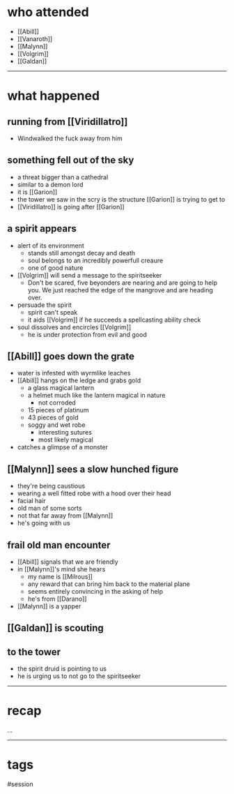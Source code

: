 # who attended

- [[Abill]]
- [[Vanaroth]]
- [[Malynn]]
- [[Volgrim]]
- [[Galdan]]

---
# what happened

## running from [[Viridillatro]]
- Windwalked the fuck away from him

## something fell out of the sky
- a threat bigger than a cathedral
- similar to a demon lord
- it is [[Garion]]
- the tower we saw in the scry is the structure [[Garion]] is trying to get to
- [[Viridillatro]] is going after [[Garion]]

## a spirit appears
- alert of its environment
	- stands still amongst decay and death 
	- soul belongs to an incredibly powerfull creaure
	- one of good nature
- [[Volgrim]] will send a message to the spiritseeker
	- Don't be scared, five beyonders are nearing and are going to help you. We just reached the edge of the mangrove and are heading over.
- persuade the spirit
	- spirit can't speak
	- it aids [[Volgrim]] if he succeeds a spellcasting ability check
- soul dissolves and encircles [[Volgrim]]
	- he is under protection from evil and good

## [[Abill]] goes down the grate
- water is infested with wyrmlike leaches
- [[Abill]] hangs on the ledge and grabs gold
	- a glass magical lantern
	- a helmet much like the lantern magical in nature
		- not corroded
	- 15 pieces of platinum
	- 43 pieces of gold
	- soggy and wet robe
		- interesting sutures
		- most likely magical
- catches a glimpse of a monster

## [[Malynn]] sees a slow hunched figure
- they're being caustious
- wearing a well fitted robe with a hood over their head
- facial hair
- old man of some sorts
- not that far away from [[Malynn]]
- he's going with us

## frail old man encounter
- [[Abill]] signals that we are friendly
- in [[Malynn]]'s mind she hears
	- my name is [[Milrous]]
	- any reward that can bring him back to the material plane
	- seems entirely convincing in the asking of help
	- he's from [[Darano]]
- [[Malynn]] is a yapper

## [[Galdan]] is scouting

## to the tower
- the spirit druid is pointing to us
- he is urging us to not go to the spiritseeker

---
# recap

...

---
# tags

#session